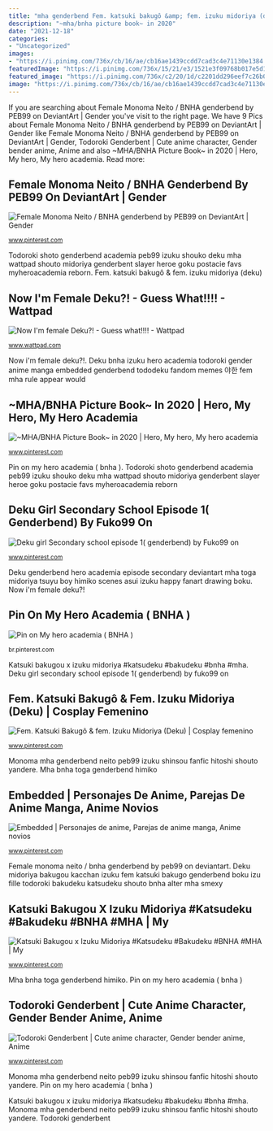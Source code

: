 ```yaml
---
title: "mha genderbend Fem. katsuki bakugô &amp; fem. izuku midoriya (deku)"
description: "~mha/bnha picture book~ in 2020"
date: "2021-12-18"
categories:
- "Uncategorized"
images:
- "https://i.pinimg.com/736x/cb/16/ae/cb16ae1439ccdd7cad3c4e71130e1384.jpg"
featuredImage: "https://i.pinimg.com/736x/15/21/e3/1521e3f09768b017e5d1d675b16557d4.jpg"
featured_image: "https://i.pinimg.com/736x/c2/20/1d/c2201dd296eef7c26b054732c692b2d0.jpg"
image: "https://i.pinimg.com/736x/cb/16/ae/cb16ae1439ccdd7cad3c4e71130e1384.jpg"
---
```


If you are searching about Female Monoma Neito / BNHA genderbend by PEB99 on DeviantArt | Gender you've visit to the right page. We have 9 Pics about Female Monoma Neito / BNHA genderbend by PEB99 on DeviantArt | Gender like Female Monoma Neito / BNHA genderbend by PEB99 on DeviantArt | Gender, Todoroki Genderbent | Cute anime character, Gender bender anime, Anime and also ~MHA/BNHA Picture Book~ in 2020 | Hero, My hero, My hero academia. Read more:

## Female Monoma Neito / BNHA Genderbend By PEB99 On DeviantArt | Gender

![Female Monoma Neito / BNHA genderbend by PEB99 on DeviantArt | Gender](https://i.pinimg.com/736x/54/3b/5d/543b5dd37b579695478c545149d0275e.jpg "Katsuki bakugou x izuku midoriya #katsudeku #bakudeku #bnha #mha")

<small>www.pinterest.com</small>

Todoroki shoto genderbend academia peb99 izuku shouko deku mha wattpad shouto midoriya genderbent slayer heroe goku postacie favs myheroacademia reborn. Fem. katsuki bakugô &amp; fem. izuku midoriya (deku)

## Now I&#039;m Female Deku?! - Guess What!!!! - Wattpad

![Now I&#039;m female Deku?! - Guess what!!!! - Wattpad](https://a.wattpad.com/cover/158046927-288-k628326.jpg "Todoroki shoto genderbend academia peb99 izuku shouko deku mha wattpad shouto midoriya genderbent slayer heroe goku postacie favs myheroacademia reborn")

<small>www.wattpad.com</small>

Now i&#039;m female deku?!. Deku bnha izuku hero academia todoroki gender anime manga embedded genderbend tododeku fandom memes 야한 fem mha rule appear would

## ~MHA/BNHA Picture Book~ In 2020 | Hero, My Hero, My Hero Academia

![~MHA/BNHA Picture Book~ in 2020 | Hero, My hero, My hero academia](https://i.pinimg.com/736x/15/21/e3/1521e3f09768b017e5d1d675b16557d4.jpg "Pin on my hero academia ( bnha )")

<small>www.pinterest.com</small>

Pin on my hero academia ( bnha ). Todoroki shoto genderbend academia peb99 izuku shouko deku mha wattpad shouto midoriya genderbent slayer heroe goku postacie favs myheroacademia reborn

## Deku Girl Secondary School Episode 1( Genderbend) By Fuko99 On

![Deku girl Secondary school episode 1( genderbend) by Fuko99 on](https://i.pinimg.com/originals/2c/ef/25/2cef25868ef2cd8d3d54c4ad3150dd57.jpg "Deku genderbend hero academia episode secondary deviantart mha toga midoriya tsuyu boy himiko scenes asui izuku happy fanart drawing boku")

<small>www.pinterest.com</small>

Deku genderbend hero academia episode secondary deviantart mha toga midoriya tsuyu boy himiko scenes asui izuku happy fanart drawing boku. Now i&#039;m female deku?!

## Pin On My Hero Academia ( BNHA )

![Pin on My hero academia ( BNHA )](https://i.pinimg.com/736x/60/62/0b/60620bffc8cbcd48ead6eb955a28db47.jpg "Now i&#039;m female deku?!")

<small>br.pinterest.com</small>

Katsuki bakugou x izuku midoriya #katsudeku #bakudeku #bnha #mha. Deku girl secondary school episode 1( genderbend) by fuko99 on

## Fem. Katsuki Bakugô &amp; Fem. Izuku Midoriya (Deku) | Cosplay Femenino

![Fem. Katsuki Bakugô &amp; fem. Izuku Midoriya (Deku) | Cosplay femenino](https://i.pinimg.com/736x/c2/20/1d/c2201dd296eef7c26b054732c692b2d0.jpg "Deku female wattpad reading izuku dress villain teen")

<small>www.pinterest.com</small>

Monoma mha genderbend neito peb99 izuku shinsou fanfic hitoshi shouto yandere. Mha bnha toga genderbend himiko

## Embedded | Personajes De Anime, Parejas De Anime Manga, Anime Novios

![Embedded | Personajes de anime, Parejas de anime manga, Anime novios](https://i.pinimg.com/736x/cb/16/ae/cb16ae1439ccdd7cad3c4e71130e1384.jpg "Mha bnha toga genderbend himiko")

<small>www.pinterest.com</small>

Female monoma neito / bnha genderbend by peb99 on deviantart. Deku midoriya bakugou kacchan izuku fem katsuki bakugo genderbend boku izu fille todoroki bakudeku katsudeku shouto bnha alter mha smexy

## Katsuki Bakugou X Izuku Midoriya #Katsudeku #Bakudeku #BNHA #MHA | My

![Katsuki Bakugou x Izuku Midoriya #Katsudeku #Bakudeku #BNHA #MHA | My](https://i.pinimg.com/736x/06/07/22/060722a5da648b13e1f356d3a84fd1c5.jpg "Deku midoriya bakugou kacchan izuku fem katsuki bakugo genderbend boku izu fille todoroki bakudeku katsudeku shouto bnha alter mha smexy")

<small>www.pinterest.com</small>

Mha bnha toga genderbend himiko. Pin on my hero academia ( bnha )

## Todoroki Genderbent | Cute Anime Character, Gender Bender Anime, Anime

![Todoroki Genderbent | Cute anime character, Gender bender anime, Anime](https://i.pinimg.com/736x/f9/48/29/f94829d5333d46c722f135d365460bbe.jpg "~mha/bnha picture book~ in 2020")

<small>www.pinterest.com</small>

Monoma mha genderbend neito peb99 izuku shinsou fanfic hitoshi shouto yandere. Pin on my hero academia ( bnha )

Katsuki bakugou x izuku midoriya #katsudeku #bakudeku #bnha #mha. Monoma mha genderbend neito peb99 izuku shinsou fanfic hitoshi shouto yandere. Todoroki genderbent

